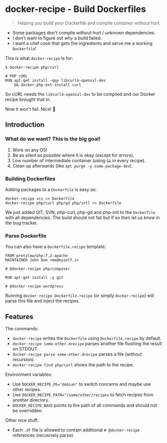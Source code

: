 # docker-recipe - Build Dockerfiles

> Helping you build your Dockerfile and compile container without hurt.

- Some packages don't compile without hurt / unknown dependencies.
- I don't want to figure out why a build failed.
- I want a chef cook that gets the ingredients and serve me a working `Dockerfile`!

This is what `docker-recipe` is for:

    $ docker-recipe php/curl
    
    # PHP cURL
    RUN apt-get install -qqy libcurl4-openssl-dev
        && docker-php-ext-install curl

So cURL needs the `libcurl4-openssl-dev` to be compiled
and our Docker recipe brought that in.

Now it won't fail. Nice! 🎉

## Introduction

### What do we want? This is the big goal!

1. Work on any OS!
2. Be as silent as possible where it is okay (except for errors).
3. Low number of intermediate container (using `&&` in every recipe).
4. Clean up afterwards (like `apt purge -y some-package-dev`).

### Building Dockerfiles

Adding packages to a `Dockerfile` is easy as:

    docker-recipe vcs >> Dockerfile
    docker-recipe php/curl php/gd php/intl >> Dockerfile

We just added GIT, SVN, php-curl, php-gd and php-intl to the `Dockerfile`
with all dependencies.
The build should not fail but if so then let us know in the bug tracker.

### Parse Dockerfile

You can also have a `Dockerfile.recipe` template:

    FROM pretzlaw/php:7.2-apache
    MAINTAINER John Doe <me@myself.i>
    
    # @docker-recipe php/composer
    
    RUN apt-get install -y git
    
    # @docker-recipe wordpress

Running `docker-recipe Dockerfile.recipe` (or simply `docker-recipe`)
will parse this file and inject the recipes.

## Features

The commands:

- `docker-recipe` writes the `Dockerfile` using `Dockerfile.recipe` by default.
- `docker-recipe some-other.drecipe` parses another file flushing the result on STDOUT.
- `docker-recipe parse some-other.drecipe` parses a file (without recursion).
- `docker-recipe find php/curl` shows the path to the recipe.

Environment variables:

- Use `DOCKER_RECIPE_OS="debian"` to switch concerns and maybe use other recipes.
- Use `DOCKER_RECIPE_PATH="/some/other/recipes` to fetch recipes from another directory.
- `DOCKER_RECIPE_BASE` points to the path of all commands and should not be overridden.

Other nice stuff:

- Each `.df` file is allowed to contain additional `# @docker-recipe` references (recusively parse).
